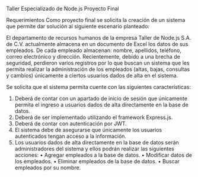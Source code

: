 Taller Especializado de Node.js
Proyecto Final

Requerimientos
Como proyecto final se solicita la creación de un sistema que permite dar solución al siguiente
escenario planteado:

El departamento de recursos humanos de la empresa Taller de Node.js S.A. de C.V. actualmente
almacena en un documento de Excel los datos de sus empleados. De cada empleado almacenan:
nombre, apellidos, teléfono, correo electrónico y dirección. Recientemente, debido a una brecha de
seguridad, perdieron varios registros por lo que buscan un sistema que les permita realizar la
administración de los empleados (altas, bajas, consultas y cambios) únicamente a ciertos usuarios
dados de alta en el sistema.

Se solicita que el sistema permita cuente con las siguientes características:

1. Deberá de contar con un apartado de inicio de sesión que únicamente permita el ingreso a
usuarios dados de alta directamente en la base de datos.
2. Deberá de ser implementado utilizando el framework Express.js.
3. Deberá de contar con autenticación por JWT.
4. El sistema debe de asegurarse que únicamente los usuarios autenticados tengan acceso a
la información.
5. Los usuarios dados de alta directamente en la base de datos serán administradores del
sistema y ellos podrán realizar las siguientes acciones:
• Agregar empleados a la base de datos.
• Modificar datos de los empleados.
• Eliminar empleados de la base de datos.
• Buscar empleados por su nombre.